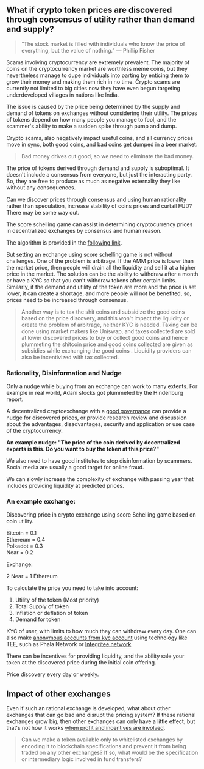 ## What if crypto token prices are discovered through consensus of utility rather than demand and supply?

> “The stock market is filled with individuals who know the price of everything, but the value of nothing.” — Phillip Fisher


Scams involving cryptocurrency are extremely prevalent.
The majority of coins on the cryptocurrency market are worthless meme coins, but they nevertheless manage to dupe individuals into parting by enticing them to grow their money and making them rich in no time.
Crypto scams are currently not limited to big cities now they have even begun targeting underdeveloped villages in nations like India.

The issue is caused by the price being determined by the supply and demand of tokens on exchanges without considering their utility. The prices of tokens depend on how many people you manage to fool, and the scammer's ability to make a sudden spike through pump and dump.

Crypto scams, also negatively impact useful coins, and all currency prices move in sync, both good coins, and bad coins get dumped in a beer market.

> Bad money drives out good, so we need to eliminate the bad money.

The price of tokens derived through demand and supply is suboptimal. It doesn't include a consensus from everyone, but just the interacting party. So, they are free to produce as much as negative externality they like without any consequences.

Can we discover prices through consensus and using human rationality rather than speculation, increase stability of coins prices and curtail FUD? There may be some way out.

The score schelling game can assist in determining cryptocurrency prices in decentralized exchanges by consensus and human reason.

The algorithm is provided in the [following link](https://github.com/amiyatulu/shivarthu/blob/main/docs/Shivarthu.md#price-discovery-of-projects-through-score-schelling-game).

But setting an exchange using score schelling game is not without challenges. One of the problem is arbitrage. If the AMM price is lower than the market price, then people will drain all the liquidity and sell it at a higher price in the market. The solution can be the ability to withdraw after a month or have a KYC so that you can't withdraw tokens after certain limits.
Similarly, if the demand and utility of the token are more and the price is set lower, it can create a shortage, and more people will not be benefited, so, prices need to be increased through consensus.

>Another way is to tax the shit coins and subsidize the good coins based on the price discovery, and this won't impact the liquidity or create the problem of arbitrage, neither KYC is needed.
Taxing can be done using market makers like Uniswap, and taxes collected are sold at lower discovered prices to buy or collect good coins and hence plummeting the shitcoin price and good coins collected are given as subsidies while exchanging the good coins . Liquidity providers can also be incentivized with tax collected.

### Rationality, Disinformation and Nudge

Only a nudge while buying from an exchange can work to many extents.
For example in real world, Adani stocks got plummeted by the Hindenburg report.

A decentralized cryptoexchange with a [good governance](tyranny_of_the_majority.md) can provide a nudge for discovered prices, or provide research review and discussion about the advantages, disadvantages, security and application or use case of the cryptocurrency. 


**An example nudge: "The price of the coin derived by decentralized experts is this. Do you want to buy the token at this price?"**

We also need to have good institutes to stop disinformation by scammers. Social media are usually a good target for online fraud. 

We can slowly increase the complexity of exchange with passing year that includes providing liquidity at predicted prices.

### An example exchange:

Discovering price in crypto exchange using score Schelling game based on coin utility.

Bitcoin = 0.1  
Ethereum = 0.4  
Polkadot = 0.3  
Near = 0.2  

Exchange:

2 Near = 1 Ethereum

To calculate the price you need to take into account:
1) Utility of the token (Most priority)
2) Total Supply of token
3) Inflation or deflation of token
4) Demand for token

KYC of user, with limits to how much they can withdraw every day. One can also make [anonymous accounts from kyc account](https://github.com/amiyatulu/shivarthu/wiki/Anonymous-Accounts-Steps) using technology like TEE, such as Phala Network or [Integritee network](https://github.com/integritee-network/integritee-node)

There can be incentives for providing liquidity, and the ability sale your token at the discovered price during the initial coin offering.

Price discovery every day or weekly.

## Impact of other exchanges

Even if such an rational exchange is developed, what about other exchanges that can go bad and disrupt the pricing system? If these rational exchanges grow big, then other exchanges can only have a little effect, but that's not how it works [when profit and incentives are involved](https://finematics.com/bank-run-in-defi-iron-finance-explained/).

> Can we make a token available only to whitelisted exchanges by encoding it to blockchain specifications and prevent it from being traded on any other exchanges? If so, what would be the specification or intermediary logic involved in fund transfers?